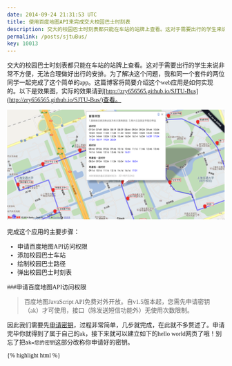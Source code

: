 ```yaml
---
date: 2014-09-24 21:31:53 UTC
title: 使用百度地图API来完成交大校园巴士时刻表
description: 交大的校园巴士时刻表都只能在车站的站牌上查看。这对于需要出行的学生来说非常不方便，无法合理做好出行的安排。为了解决这个问题，我和统一套间的两位同学一起完成了这个简单的app。这篇博客将简要介绍这个web应用是如何实现的。
permalink: /posts/sjtuBus/
key: 10013
---
```


交大的校园巴士时刻表都只能在车站的站牌上查看。这对于需要出行的学生来说非常不方便，无法合理做好出行的安排。为了解决这个问题，我和同一个套件的两位同学一起完成了这个简单的app。这篇博客将简要介绍这个web应用是如何实现的。以下是效果图，实际的效果请到[http://zry656565.github.io/SJTU-Bus](http://zry656565.github.io/SJTU-Bus/)查看。

![SJTU-Bus][1]

完成这个应用的主要步骤：

- 申请百度地图API访问权限
- 添加校园巴士车站
- 绘制校园巴士路径
- 弹出校园巴士时刻表

###申请百度地图API访问权限
>百度地图JavaScript API免费对外开放。自v1.5版本起，您需先申请密钥（ak）才可使用，接口（除发送短信功能外）无使用次数限制。

因此我们需要先[申请密钥](http://lbsyun.baidu.com/apiconsole/key?application=key)，过程非常简单，几步就完成，在此就不多赘述了。申请完毕你就得到了属于自己的ak，接下来就可以建立如下的hello world网页了哦！别忘了把`ak=您的密钥`这部分改称你申请好的密钥。

{% highlight html %}
<!DOCTYPE html>
<html>
<head>
    <meta http-equiv="Content-Type" content="text/html; charset=utf-8" />
    <meta name="viewport" content="initial-scale=1.0, user-scalable=no" />
    <style type="text/css">
    body, html,#allmap {width: 100%;height: 100%;overflow: hidden;margin:0;font-family:"微软雅黑";}
    </style>
    <script type="text/javascript" src="http://api.map.baidu.com/api?v=2.0&ak=您的密钥"></script>
    <title>地图展示</title>
</head>
<body>
    <div id="allmap"></div>
</body>
</html>
<script type="text/javascript">
    // 百度地图API功能
    var map = new BMap.Map("allmap");    // 创建Map实例
    map.centerAndZoom(new BMap.Point(116.404, 39.915), 11);  // 初始化地图,设置中心点坐标和地图级别
    map.addControl(new BMap.MapTypeControl());   //添加地图类型控件
    map.setCurrentCity("北京");          // 设置地图显示的城市 此项是必须设置的
</script>
{% endhighlight %}

###添加校园巴士车站
首先本应用所有的数据都存储在一个`data.json`文件中，其中校园巴士车站存储的数据结构如下。数组中每一个子数组代表一个车站，子数组的三个元素分别代表站点名和经纬度。
{% highlight json %}
{
    "stopList":[
        ["东川路地铁站", 121.426814, 31.023853],
        ["菁菁堂", 121.436534, 31.02475],
        ["校医院", 121.439911, 31.025764],
        ["东上院", 121.445463, 31.028007],
        ["东中院", 121.444457, 31.030127],
        ["新图书馆", 121.443954, 31.03155],
        ["行政B楼", 121.447601, 31.032742],
        ["电信学院", 121.448751, 31.03155],
        ["凯旋门", 121.452308, 31.029431]
    ]
}
{% endhighlight %}
在设计好了上面的数据结构后，添加车站就非常容易了：
{% highlight javascript %}
for (var i = 0; i < stopList.length; i++) {
    var point = new BMap.Point(stopList[i][1], stopList[i][2]);
    var marker = new BMap.Marker(point);
    var label = new BMap.Label(stopList[i][0],{offset:new BMap.Size(20,-10)});
    marker.setLabel(label);
    map.addOverlay(marker);
}
{% endhighlight %}

###绘制校园巴士路径
校园巴士行车路径存储的数据结构如下，就是由一堆点的经纬度构成的。
{% highlight json %}
{
    "lineList": [
        [121.436534, 31.02475],
        [121.439911, 31.025764],
        [121.445535, 31.027412],
        [121.445301, 31.027984],
        [121.444331, 31.030104],
        [121.443774, 31.031605],
        [121.448373, 31.033121],
        [121.448319, 31.032285]
    ]
}
{% endhighlight %}
在设计好了上面的数据结构后，依样画葫芦，我们就能得到想要的路径了：
{% highlight javascript %}
//绘制路线
var pointArr = [];
for (var i = 0; i < lineList.length; i++) {
    pointArr.push(new BMap.Point(lineList[i][0], lineList[i][1]));
}
var polyline = new BMap.Polyline(pointArr, {strokeColor:"blue", strokeWeight:5, strokeOpacity:0.5});
map.addOverlay(polyline);
{% endhighlight %}

###弹出校园巴士时刻表
校园巴士行车时刻表存储的数据结构如下，就是由一堆点的经纬度构成的。
{% highlight json %}
{
    "stopTime":{
        "东川路地铁站": {
            "direct1": "07:24 07:39 07:54 08:09 17:03 17:28 17:58 18:43 19:28 20:28",
            "festival_direct1": "8:24 16:58 17:43 18:28",
        },
        "菁菁堂": {
            "direct1": "07:30 07:45 08:00 08:15 08:25 08:40 09:00 09:20 09:40 10:00",
            "direct2": "08:30 08:50 09:10 09:30 10:00 10:30 11:00 11:30 12:30 13:30",
            "festival_direct1": "08:30 09:30 10:30 11:30",
            "festival_direct2": "09:00 10:00 11:00 12:00"
        },
        "校医院": {
            "direct1": "07:30 07:45 08:00 08:15 08:25 08:40 09:00 09:20 09:40 10:00",
            "direct2": "08:50 09:10 09:30 09:50 10:20 10:50 11:20 11:50 12:50 13:50",
            "festival_direct1": "08:30 09:30 10:30 11:30",
            "festival_direct2": "09:20 10:20 11:20 12:20"
        }
    }
}
{% endhighlight %}
在设计好了上面的数据结构后，对之前添加巴士站点的代码稍加修改以下就搞定了，具体要添加的内容还比较多，可以移步[源码](https://github.com/zry656565/SJTU-Bus/blob/master/res/main.js)查看。

###还有哪些工作？

- 东川路站的经纬度需要修正
- 支持小屏手机的访问
- 有兴趣的同学可以fork我的[项目](https://github.com/zry656565/SJTU-Bus/)

###反馈与建议
- 本应用是由几位交大的同学利用课余时间制作，有什么问题可以及时反馈给我们。
- 所有的反馈建议请在[issue版](https://github.com/zry656565/SJTU-Bus/issues)提交
- 或者直接在本博客留言

###参考资料
- [关于调整校园巴士运行线路及运行时刻的通知](http://www.sjtu.edu.cn/info/1736/61107.htm)

[1]: /images/sjtubus.png
